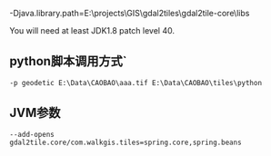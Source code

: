 
-Djava.library.path=E:\projects\GIS\gdal2tiles\gdal2tile-core\libs 


You will need at least JDK1.8 patch level 40.
## python脚本调用方式`
` -p geodetic E:\Data\CAOBAO\aaa.tif E:\Data\CAOBAO\tiles\python `

## JVM参数
```
--add-opens
gdal2tile.core/com.walkgis.tiles=spring.core,spring.beans

```
